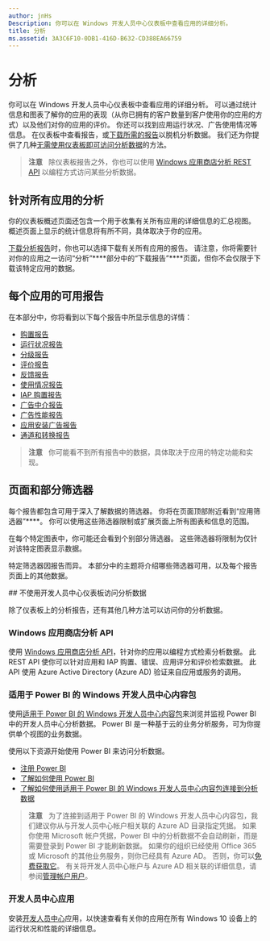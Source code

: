 ```yaml
---
author: jnHs
Description: 你可以在 Windows 开发人员中心仪表板中查看应用的详细分析。
title: 分析
ms.assetid: 3A3C6F10-0DB1-416D-B632-CD388EA66759
---
```


# 分析

你可以在 Windows 开发人员中心仪表板中查看应用的详细分析。 可以通过统计信息和图表了解你的应用的表现（从你已拥有的客户数量到客户使用你的应用的方式）以及他们对你的应用的评价。 你还可以找到应用运行状况、广告使用情况等信息。 在仪表板中查看报告，或[下载所需的报告](download-analytic-reports.md)以脱机分析数据。 我们还为你提供了几种[无需使用仪表板即可访问分析数据](#no-dashboard)的方法。

> **注意** &nbsp;&nbsp;除仪表板报告之外，你也可以使用 [Windows 应用商店分析 REST API](../monetize/access-analytics-data-using-windows-store-services.md) 以编程方式访问某些分析数据。

## 针对所有应用的分析


你的仪表板概述页面还包含一个用于收集有关所有应用的详细信息的汇总视图。 概述页面上显示的统计信息将有所不同，具体取决于你的应用。

[下载分析报告](download-analytic-reports.md)时，你也可以选择下载有关所有应用的报告。 请注意，你将需要针对你的应用之一访问“分析”****部分中的“下载报告”****页面，但你不会仅限于下载该特定应用的数据。

## 每个应用的可用报告


在本部分中，你将看到以下每个报告中所显示信息的详情：

-   [购置报告](acquisitions-report.md)
-   [运行状况报告](health-report.md)
-   [分级报告](ratings-report.md)
-   [评价报告](reviews-report.md)
-   [反馈报告](feedback-report.md)
-   [使用情况报告](usage-report.md)
-   [IAP 购置报告](iap-acquisitions-report.md)
-   [广告中介报告](ad-mediation-report.md)
-   [广告性能报告](advertising-performance-report.md)
-   [应用安装广告报告](app-install-ads-reports.md)
-   [通道和转换报告](channels-and-conversions-report.md)

> **注意** &nbsp;&nbsp;你可能看不到所有报告中的数据，具体取决于应用的特定功能和实现。

## 页面和部分筛选器

每个报告都包含可用于深入了解数据的筛选器。 你将在页面顶部附近看到“应用筛选器”****。 你可以使用这些筛选器限制或扩展页面上所有图表和信息的范围。

在每个特定图表中，你可能还会看到个别部分筛选器。 这些筛选器将限制为仅针对该特定图表显示数据。

特定筛选器因报告而异。 本部分中的主题将介绍哪些筛选器可用，以及每个报告页面上的其他数据。

<span id="no-dashboard"/>
## 不使用开发人员中心仪表板访问分析数据

除了仪表板上的分析报告，还有其他几种方法可以访问你的分析数据。

### Windows 应用商店分析 API

使用 [Windows 应用商店分析 API](../monetize/access-analytics-data-using-windows-store-services.md)，针对你的应用以编程方式检索分析数据。 此 REST API 使你可以针对应用和 IAP 购置、错误、应用评分和评价检索数据。 此 API 使用 Azure Active Directory (Azure AD) 验证来自应用或服务的调用。

### 适用于 Power BI 的 Windows 开发人员中心内容包

使用[适用于 Power BI 的 Windows 开发人员中心内容包](https://powerbi.microsoft.com/documentation/powerbi-content-pack-windows-dev-center/)来浏览并监视 Power BI 中的开发人员中心分析数据。 Power BI 是一种基于云的业务分析服务，可为你提供单个视图的业务数据。

使用以下资源开始使用 Power BI 来访问分析数据。

* [注册 Power BI](https://powerbi.microsoft.com/documentation/powerbi-service-self-service-signup-for-power-bi/)
* [了解如何使用 Power BI](https://powerbi.microsoft.com/guided-learning/)
* [了解如何使用适用于 Power BI 的 Windows 开发人员中心内容包连接到分析数据](https://powerbi.microsoft.com/documentation/powerbi-content-pack-windows-dev-center/)

> **注意** &nbsp;&nbsp;为了连接到适用于 Power BI 的 Windows 开发人员中心内容包，我们建议你从与开发人员中心帐户相关联的 Azure AD 目录指定凭据。 如果你使用 Microsoft 帐户凭据，Power BI 中的分析数据不会自动刷新，而是需要登录到 Power BI 才能刷新数据。 如果你的组织已经使用 Office 365 或 Microsoft 的其他业务服务，则你已经具有 Azure AD。 否则，你可以[免费获取它](http://go.microsoft.com/fwlink/p/?LinkId=703757)。 有关将开发人员中心帐户与 Azure AD 相关联的详细信息，请参阅[管理帐户用户](manage-account-users.md)。

### 开发人员中心应用

安装[开发人员中心](https://www.microsoft.com/store/apps/dev-center/9nblggh4r5ws)应用，以快速查看有关你的应用在所有 Windows 10 设备上的运行状况和性能的详细信息。 


<!--HONumber=May16_HO2-->


